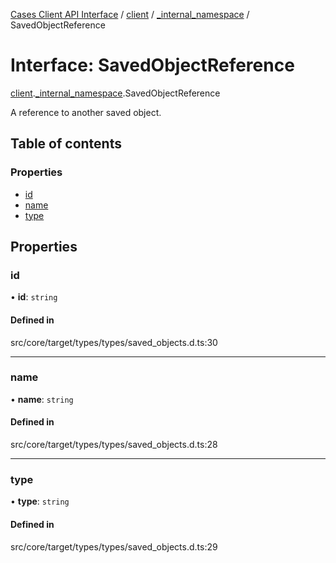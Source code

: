 [Cases Client API Interface](../README.md) / [client](../modules/client.md) / [\_internal\_namespace](../modules/client._internal_namespace.md) / SavedObjectReference

# Interface: SavedObjectReference

[client](../modules/client.md).[_internal_namespace](../modules/client._internal_namespace.md).SavedObjectReference

A reference to another saved object.

## Table of contents

### Properties

- [id](client._internal_namespace.SavedObjectReference.md#id)
- [name](client._internal_namespace.SavedObjectReference.md#name)
- [type](client._internal_namespace.SavedObjectReference.md#type)

## Properties

### id

• **id**: `string`

#### Defined in

src/core/target/types/types/saved_objects.d.ts:30

___

### name

• **name**: `string`

#### Defined in

src/core/target/types/types/saved_objects.d.ts:28

___

### type

• **type**: `string`

#### Defined in

src/core/target/types/types/saved_objects.d.ts:29
